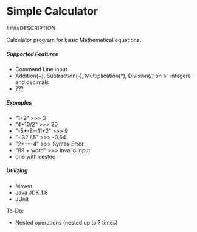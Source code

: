 # Simple Calculator

####DESCRIPTION

Calculator program for basic Mathematical equations.

##### Supported Features
- Command Line input
- Addition(+), Subtraction(-), Multiplication(*), Division(/) on all integers and decimals
- ??? 

##### Examples
- "1+2" >>> 3
- "4*10/2" >>> 20
- "-5+-8--11*2" >>> 9
- "-.32   /.5" >>> -0.64
- "2+-+-4" >>> Syntax Error
- "89 + word" >>> Invalid Input
- one with nested


##### Utilizing
 - Maven
 - Java JDK 1.8
 - JUnit


To-Do:
 - Nested operations (nested up to ? times)